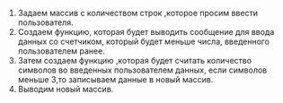 1. Задаем массив с количеством строк ,которое просим ввести пользователя.
2. Создаем функцию, которая будет выводить сообщение для ввода данных со счетчиком, который будет меньше числа, введенного пользователем ранее.
3. Затем создаем функцию ,которая будет считать количество символов во введенных пользователем данных, если символов меньше 3,то записываем данные в новый массив.
4. Выводим новый массив.